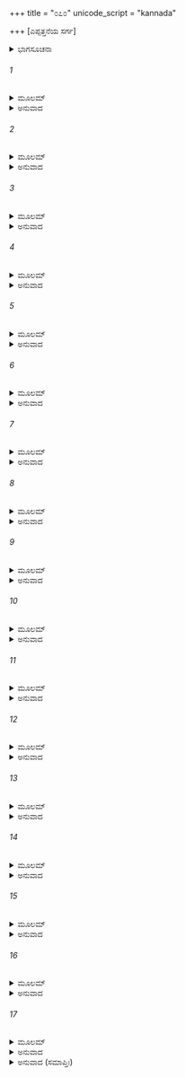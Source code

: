 +++
title = "೦೭೦"
unicode_script = "kannada"

+++
[ಎಪ್ಪತ್ತನೆಯ ಸರ್ಗ]



<details><summary>ಭಾಗಸೂಚನಾ</summary>

ಶತ್ರುಘ್ನನು ದೇವತೆಗಳಿಂದ ವರಗಳನ್ನು ಪಡೆದು, ಮಧುಪುರಿಯಲ್ಲಿ ರಾಜ್ಯವಾಳಿ ಹನ್ನೆರಡು ವರ್ಷಗಳ ಬಳಿಕ ಶ್ರೀರಾಮನ ಬಳಿಗೆ ಹೋಗಲು ಯೋಚಿಸಿದುದು
</details>

###### 1


<details><summary>ಮೂಲಮ್</summary>

ಹತೇ ತು ಲವಣೇ ದೇವಾಃ ಸೇಂದ್ರಾಃ ಸಾಗ್ನಿಪುರೋಗಮಾಃ ।  
ಊಚುಃ ಸುಮಧುರಾಂ ವಾಣೀಂ ಶತ್ರುಘ್ನಂಶತ್ರುತಾಪನಮ್ ॥
</details>

<details><summary>ಅನುವಾದ</summary>

ಲವಣಾಸುರನು ಹತನಾದಾಗ ಇಂದ್ರಾಗ್ನಿ ಮೊದಲಾದ ದೇವತೆಗಳು ಬಂದು ಶತ್ರುತಾಪನನಾದ ಶತ್ರುಘ್ನನಲ್ಲಿ ಸುಮಧರವಾಗಿ ಹೇಳಿದರು.॥1॥
</details>

###### 2


<details><summary>ಮೂಲಮ್</summary>

ದಿಷ್ಟ್ಯಾತೇ ವಿಜಯೋ ವತ್ಸ ದಿಷ್ಟ್ಯಾ ಲವಣರಾಕ್ಷಸಃ ।  
ಹತಃ ಪುರುಷಶಾರ್ದೂಲ ವರಂ ವರಯ ಸುವ್ರತ ॥
</details>

<details><summary>ಅನುವಾದ</summary>

ವತ್ಸ! ಲವಣಾಸುರನ ವಧೆಯಾಗಿ ನಿನಗೆ ವಿಜಯ ಪ್ರಾಪ್ತವಾದುದು ಸೌಭಾಗ್ಯದ ಮಾತಾಗಿದೆ. ಸುವ್ರತನೇ! ನಿನಗೆ ಬೇಕಾದ ವರವನ್ನು ಕೇಳು.॥2॥
</details>

###### 3


<details><summary>ಮೂಲಮ್</summary>

ವರದಾಸ್ತು ಮಹಾಬಾಹೋ ಸರ್ವ ಏವಸಮಾಗತಾಃ ।  
ವಿಜಯಾಕಾಂಕ್ಷಿಣಸ್ತುಭ್ಯಮಮೋಘಂ ದರ್ಶನಂಹಿ ನಃ ॥
</details>

<details><summary>ಅನುವಾದ</summary>

ಮಹಾಬಾಹೋ! ನಾವೆಲ್ಲರೂ ವರಗಳನ್ನು ಕೊಡಲು ಇಲ್ಲಿಗೆ ಬಂದಿರುವೆವು. ನಾವು ನಿನ್ನ ವಿಜಯವನ್ನು ಬಯಸುತ್ತೇವೆ. ನಮ್ಮ ದರ್ಶನ ಅಮೋಘವಾಗಿದೆ. ಆದ್ದರಿಂದ ನೀನು ಯಾವುದಾದರೂ ವರ ಕೇಳು.॥3॥
</details>

###### 4


<details><summary>ಮೂಲಮ್</summary>

ದೇವಾನಾಂ ಭಾಷಿತಂ ಶ್ರುತ್ವಾ ಶೂರೋ ಮೂರ್ಧ್ನಿ ಕೃತಾಂಜಲಿಃ ।  
ಪ್ರತ್ಯುವಾಚ ಮಹಾಬಾಹುಃ ಶತ್ರುಘ್ನಃ ಪ್ರಯತಾತ್ಮವಾನ್ ॥
</details>

<details><summary>ಅನುವಾದ</summary>

ದೇವತೆಗಳ ಮಾತನ್ನು ಕೇಳಿ ವಿನಯಶೀಲನಾದ ಶೂರ ಮಹಾಬಾಹು ಶತ್ರುಘ್ನನು ಶಿರದಲ್ಲಿ ಅಂಜಲಿಬದ್ಧನಾಗಿ ಹೀಗೆ ಹೇಳಿದನು.॥4॥
</details>

###### 5


<details><summary>ಮೂಲಮ್</summary>

ಇಯಂ ಮಧುಪುರೀ ರಮ್ಯಾ ಮಧುರಾದೇವನಿರ್ಮಿತಾ ।  
ನಿವೇಶಂ ಪ್ರಾಪ್ನು ಯಾಚ್ಛೀಘ್ರಮೇಷ ಮೇಽಸ್ತು ವರಃ ಪರಃ ॥
</details>

<details><summary>ಅನುವಾದ</summary>

ದೇವತೆಗಳೇ! ಈ ದೇವನಿರ್ಮಿತ ರಮಣೀಯ ಮಧುಪುರಿಯು ಶೀಘ್ರವಾಗಿ ಮನೋಹರ ರಾಜಧಾನಿಯಾಗಿ ನೆಲೆಗೊಳ್ಳಲಿ. ಇದೇ ನನಗಾಗಿ ಕೊಡುವ ಶ್ರೇಷ್ಠವರವಾಗಿದೆ.॥5॥
</details>

###### 6


<details><summary>ಮೂಲಮ್</summary>

ತಂ ದೇವಾಃ ಪ್ರೀತಮನಸೋ ಬಾಢಮಿತ್ಯೇವ ರಾಘವಮ್ ।  
ಭವಿಷ್ಯತಿ ಪುರೀರಮ್ಯಾ ಶೂರಸೇನಾ ನ ಸಂಶಯಃ ॥
</details>

<details><summary>ಅನುವಾದ</summary>

ಆಗ ದೇವತೆಗಳು ಪ್ರಸನ್ನರಾಗಿ ರಘುಕುಲನಂದನ ಶತ್ರುಘ್ನನಲ್ಲಿ ಹೇಳಿದರು - ‘ಹಾಗೆಯೇ ಆಗುವುದು’. ಈ ರಮಣೀಯ ಪುರಿಯು ನಿಃಸಂದೇಹ ಶೂರ-ವೀರರ ಸೈನ್ಯದಿಂದ ಸಂಪನ್ನವಾಗುವುದು.॥6॥
</details>

###### 7


<details><summary>ಮೂಲಮ್</summary>

ತೇ ತಥೋಕ್ತ್ವಾ ಮಹಾತ್ಮಾನೋದಿವಮಾರುರುಹುಸ್ತದಾ ।  
ಶತ್ರುಘ್ನೋಽಪಿ ಮಹಾತೇಜಾಸ್ತಾಂ ಸೇನಾಂ ಸಮುಪಾನಯತ್ ॥
</details>

<details><summary>ಅನುವಾದ</summary>

ಹೀಗೆ ಹೇಳಿ ಮಹಾತ್ಮಾ ದೇವತೆಗಳು ಸ್ವರ್ಗಕ್ಕೆ ತೆರಳಿದರು. ಮಹಾತೇಜಸ್ವೀ ಶತ್ರುಘ್ನನೂ ಗಂಗಾತಟದಿಂದ ತನ್ನ ಸೈನ್ಯವನ್ನು ಕರೆಸಿಕೊಂಡನು.॥7॥
</details>

###### 8


<details><summary>ಮೂಲಮ್</summary>

ಸಾ ಸೇನಾ ಶೀಘ್ರಮಾಗಚ್ಛಚ್ಛ್ರುತ್ವಾ ಶತ್ರುಘ್ನ ಶಾಸನಮ್ ।  
ನಿವೇಶನಂ ಚ ಶತ್ರುಘ್ನಃ ಶ್ರಾವಣೇನ ಸಮಾರಭತ್ ॥
</details>

<details><summary>ಅನುವಾದ</summary>

ಶತ್ರುಘ್ನನ ಆದೇಶ ಪಡೆದು ಆ ಸೈನ್ಯವು ಶೀಘ್ರವಾಗಿ ಬಂದು ಬಿಟ್ಟಿತು. ಶತ್ರುಘ್ನನು ಶ್ರಾವಣಮಾಸದಿಂದ ಆ ಪುರಿಯನ್ನು ನೆಲೆಗೊಳಿಸಲು ಪ್ರಾರಂಭಿಸಿದನು.॥8॥
</details>

###### 9


<details><summary>ಮೂಲಮ್</summary>

ಸ ಪುರಾ ದಿವ್ಯಸಂಕಾಶೋ ವರ್ಷೇ ದ್ವಾದಶಮೇ ಶುಭೇ ।  
ನಿವಿಷ್ಟಃ ಶೂರಸೇನಾನಾಂ ವಿಷಯಶ್ಚಾಕುತೋಭಯಃ ॥
</details>

<details><summary>ಅನುವಾದ</summary>

ಅಂದಿನಿಂದ ಹನ್ನೆರಡನೆಯ ವರ್ಷದಲ್ಲಿ ಆ ಪುರಿಯು ಮತ್ತು ಶೂರಸೇನ ದೇಶದ ನಿರ್ಮಾಣ ಪೂರ್ಣಗೊಂಡಿತು. ಅಲ್ಲಿ ಯಾರಿಗೂ ಯಾರಿಂದಲೂ ಭಯವಿರಲಿಲ್ಲ. ಆ ದೇಶವು ದಿವ್ಯ ಸುಖಸಮೃದ್ಧಿಯಿಂದ ಸಂಪನ್ನವಾಗಿತ್ತು.॥9॥
</details>

###### 10


<details><summary>ಮೂಲಮ್</summary>

ಕ್ಷೇತ್ರಾಣಿ ಸಸ್ಯಯುಕ್ತಾನಿ ಕಾಲೇ ವರ್ಷತಿ ವಾಸವಃ ।  
ಅರೋಗವೀರಪುರುಷಾ ಶತ್ರುಘ್ನಭುಜಪಾಲಿತಾ ॥
</details>

<details><summary>ಅನುವಾದ</summary>

ಅಲ್ಲಿಯ ಹೊಲಗಳು ಪೈರಿನಿಂದ ತುಂಬಿಹೋದುವು. ಇಂದ್ರನು ಸಮಯಕ್ಕೆ ಸರಿಯಾಗಿ ಮಳೆಗರೆಯತೊಡಗಿದನು. ಶತ್ರುಘ್ನನ ಬಾಹುಬಲದಿಂದ ಸುರಕ್ಷಿತ ಮಧುಪುರಿ ನಿರೋಗಿ ಮತ್ತು ವೀರರಿಂದ ತುಂಬಿ ಹೋಗಿತ್ತು.॥10॥
</details>

###### 11


<details><summary>ಮೂಲಮ್</summary>

ಅರ್ಧಚಂದ್ರಪ್ರತೀಕಾಶಾ ಯಮುನಾತೀರಶೋಭಿತಾ ।  
ಶೋಭಿತಾ ಗೃಹಮುಖ್ಯೈಶ್ಚ ಚತ್ವರಾಪಣವೀಥಿಕೈಃ ।  
ಚಾತುರ್ವರ್ಣ್ಯಸಮಾಯುಕ್ತಾನಾನಾವಾಣಿಜ್ಯಶೋಭಿತಾ ॥
</details>

<details><summary>ಅನುವಾದ</summary>

ಆ ಪುರಿಯು ಯಮುನೆಯ ತೀರದಲ್ಲಿ ಅರ್ಧಚಂದ್ರಾಕಾರವಾಗಿ ನೆಲೆಸಿತ್ತು. ಅನೇಕ ಸುಂದರ ಗೃಹಗಳಿಂದ, ಚೌಕಗಳಿಂದ, ಅಂಗಡಿ ಬೀದಿಗಳಿಂದ ಸುಶೋಭಿತ ವಾಗಿತ್ತು. ಅದರಲ್ಲಿ ನಾಲ್ಕು ವರ್ಣದ ಜನರು ವಾಸಿಸುತ್ತಿದ್ದರು. ನಾನಾ ರೀತಿಯ ವಾಣಿಜ್ಯ-ವ್ಯವಸಾಯಗಳು ಅದರ ಶೋಭೆ ಹೆಚ್ಚಿಸಿದ್ದವು.॥11॥
</details>

###### 12


<details><summary>ಮೂಲಮ್</summary>

ಯಚ್ಚ ತೇನ ಪುರಾ ಶುಭ್ರಂ ಲವಣೇನ ಕೃತಂ ಮಹತ್ ।  
ತಚ್ಛೋಭಯತಿ ಶತ್ರುಘ್ನೋ ನಾನಾವರ್ಣೋಪಶೋಭಿತಮ್ ॥
</details>

<details><summary>ಅನುವಾದ</summary>

ಹಿಂದೆ ಲವಣಾ ಸುರನು ನಿರ್ಮಿಸಿದ ವಿಶಾಲ ಗೃಹಗಳನ್ನು ಸ್ವಚ್ಛಗೊಳಿಸಿ ನಾನಾ ಪ್ರಕಾರದ ಚಿತ್ರಗಳಿಂದ ಸುಸಜ್ಜಿತಗೊಳಿಸಿ ಶತ್ರುಘ್ನನು ಅವುಗಳ ಶೋಭೆಯನ್ನು ಹೆಚ್ಚಿಸಿದನು.॥12॥
</details>

###### 13


<details><summary>ಮೂಲಮ್</summary>

ಆರಾಮೈಶ್ಚವಿಹಾರೈಶ್ಚ ಶೋಭಮಾನಾಂ ಸಮಂತತಃ ।  
ಶೋಭಿತಾಂ ಶೋಭನೀಯೈಶ್ಚ ತಥಾನ್ಯೈರ್ದೈವಮಾನುಷೈಃ ॥
</details>

<details><summary>ಅನುವಾದ</summary>

ಅನೇಕ ಉದ್ಯಾನವನಗಳಿಂದ, ವಿಹಾರ ಸ್ಥಳಗಳಿಂದ ಎಲ್ಲೆಡೆ ಆ ಪುರಿಯನ್ನು ಸುಶೋಭಿತಗೊಳಿಸಿದ್ದವು. ದೇವತೆಗಳಿಗೆ, ಮನುಷ್ಯರಿಗೆ ಸಂಬಂಧಿಸಿದ ಅನೇಕವಾದ ಚಿತ್ರಕಲೆಗಳಿಂದ ನಗರದ ಶೋಭೆ ಹೆಚ್ಚಿತ್ತು.॥13॥
</details>

###### 14


<details><summary>ಮೂಲಮ್</summary>

ತಾಂ ಪುರೀಂ ದಿವ್ಯಸಂಕಾಶಾಂ ನಾನಾಪಣ್ಯೋಪಶೋಭಿತಾಮ್ ।  
ನಾನಾದೇಶಗತೈಶ್ಚಾಪಿ ವಣಿಗ್ಭಿರುಪಶೋಭಿತಾಮ್ ॥
</details>

<details><summary>ಅನುವಾದ</summary>

ನಾನಾ ಪ್ರಕಾರದ ಕ್ರಯ-ವಿಕ್ರಯ ಯೋಗ್ಯವಾದ ವಸ್ತುಗಳಿಂದ ಸಂಪನ್ನವಾದ ಆ ದಿವ್ಯಪುರಿಯು ಅನೇಕ ದೇಶಗಳಿಂದ ಬಂದಿರುವ ವರ್ತಕರಿಂದ ಶೋಭಿಸುತ್ತಿತ್ತು.॥14॥
</details>

###### 15


<details><summary>ಮೂಲಮ್</summary>

ತಾಂ ಸಮೃದ್ಧಾಂ ಸಮೃದ್ಧಾರ್ಥಃ ಶತ್ರುಘ್ನೋಭರತಾನುಜಃ ।  
ನಿರೀಕ್ಷ್ಯ ಪರಮಪ್ರೀತಃ ಪರಂ ಹರ್ಷಮುಪಾಗಮತ್ ॥
</details>

<details><summary>ಅನುವಾದ</summary>

ಪೂರ್ಣವಾಗಿ ಸಮೃದ್ಧಶಾಲಿಯಾಗಿರುವ ಅದನ್ನು ನೋಡಿ ಸಲ ಮನೋರಥನಾದ ಭರತಾನುಜ ಶತ್ರುಘ್ನನು ಅತ್ಯಂತ ಸಂತೋಷಗೊಂಡು, ಹರ್ಷವನ್ನು ಅನುಭವಿಸತೊಡಗಿದನು.॥15॥
</details>

###### 16


<details><summary>ಮೂಲಮ್</summary>

ತಸ್ಯ ಬುದ್ಧಿಃ ಸಮುತ್ಪನ್ನಾ ನಿವೇಶ್ಯ ಮಧುರಾಂ ಪುರೀಮ್ ।  
ರಾಮಪಾದೌ ನಿರೀಕ್ಷೇಽಹಂ ವರ್ಷೇ ದ್ವಾದಶಆಗತೇ ॥
</details>

<details><summary>ಅನುವಾದ</summary>

ಮಧುಪುರಿಯಲ್ಲಿ ನೆಲೆಸಲು ಅಯೋಧ್ಯೆಯಿಂದ ಬಂದು ಹನ್ನೆರಡು ವರ್ಷವಾಯಿತು. ಈಗ ನಾನು ಅಲ್ಲಿಗೆ ಹೋಗಿ ಶ್ರೀರಾಮನ ಚರಣಾರವಿಂದಗಳನ್ನು ದರ್ಶಿಸಬೇಕೆಂದು ಮನಸ್ಸಿನಲ್ಲಿ ಯೋಚಿಸಿದನು.॥16॥
</details>

###### 17


<details><summary>ಮೂಲಮ್</summary>

ತತಃ ಸ ತಾಮಮರಪುರೋಪಮಾಂ ಪುರೀಂ  
ನಿವೇಶ್ಯ ವೈ ವಿವಿಧಜನಾಭಿಸಂವೃತಾಮ್ ।  
ನರಾಧಿಪೋ ರಘುಪತಿಪಾದದರ್ಶನೇ  
ದಧೇ ಮತಿಂ ರಘುಕುಲವಂಶವರ್ಧನಃ ॥
</details>

<details><summary>ಅನುವಾದ</summary>

ಹೀಗೆ ನಾನಾ ರೀತಿಯ ಮನುಷ್ಯರಿಂದ ತುಂಬಿದ, ದೇವ ಪುರಿಯಂತೆ ಮನೋಹರ ಮಧುರಪುರಿಯನ್ನು ನೆಲೆಗೊಳಿಸಿ ರಘುಕುಲವಂಶವರ್ಧನ ರಾಜಾ ಶತ್ರುಘ್ನನು ಶ್ರೀರಘುನಾಥನ ಚರಣಗಳನ್ನು ದರ್ಶಿಸಲು ವಿಚಾರ ಮಾಡಿದ.॥17॥
</details>

<details><summary>ಅನುವಾದ (ಸಮಾಪ್ತಿಃ)</summary>

ಶ್ರೀವಾಲ್ಮೀಕಿ ವಿರಚಿತ ಆರ್ಷರಾಮಾಯಣ ಆದಿಕಾವ್ಯದ ಉತ್ತರ ಕಾಂಡದಲ್ಲಿ ಎಪ್ಪತ್ತನೆಯ ಸರ್ಗ ಪೂರ್ಣವಾಯಿತು. ॥70॥
</details>
